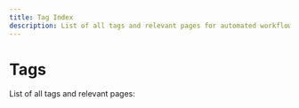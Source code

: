 ```yaml
---
title: Tag Index
description: List of all tags and relevant pages for automated workflows for submitting ULRs and sitemaps to IndexNow, covering tutorials, documentation, and examples.
---
```


# Tags

List of all tags and relevant pages:

<!-- material/tags -->
